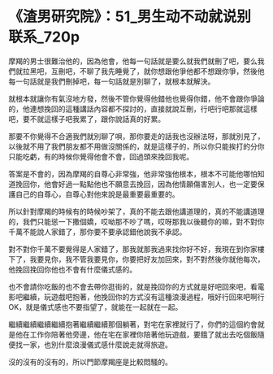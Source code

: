 # 《渣男研究院》：51_男生动不动就说别联系_720p

摩羯的男士很難治他的，因為他會，他每一句話就是要么就我們就刪了吧，要么我們就拉黑吧，互刪吧，不聊了我先睡覺了，就你想跟他爭他都不想跟你爭，然後他每一句話就是我們刪掉吧，每一句話就是別聊了，就根本就解決。

就根本就讓你有氣沒地方發，然後不管你覺得他錯他也覺得你錯，他不會跟你爭論的，他連想挽回的這種講話內容都不探討的，直接就說互刪，行吧行吧那就這樣吧，要不就這樣子吧我累了，跟你說話真的好累。

那要不你覺得不合適我們就別聊了唄，那你要走的話我也沒辦法呀，那就別見了，以後就不用了我們朋友都不用做沒關係的，就是這樣子的，所以你只能挨打的分你只能吃虧，有的時候你覺得他會不會，回過頭來挽回我呢。

答案是不會的，因為摩羯的自尊心非常強，他非常強他根本，根本不可能他哪怕知道挽回你，他會好過一點點他也不願意去挽回，因為他情願傷害別人，也一定要保護自己的自尊心，自尊心對他來說是最重要最重要的。

所以針對摩羯的時候有的時候吵架了，真的不能去跟他講道理的，真的不能講道理的，我們只能慫一下撒個嬌，哎呦那不吵了嗎，哎呀那我以後聽你的嘛，對不對你千萬不能說人家錯了，那你要不要承認錯他說我不承認。

對不對你千萬不要覺得是人家錯了，那我就那我過來找你好不好，我現在到你家樓下了，我要見你，我不管我要見你，你要把好友加回來，對不對然後你就他每次，他挽回挽回你他也不會有什麼儀式感的。

也不會請你吃飯的也不會去帶你逛街的，就是挽回你的方式就是好吧回來吧，看電影吧繼續，玩遊戲吧抱著，他挽回你的方式沒有這種浪漫過程，哦好行回來吧啊行OK，就是儀式感也不要指望了，就能在一起就在一起。

繼續繼續繼續繼續抱著繼續繼續那個躺著，對宅在家裡就行了，你們的這個約會就是他在工作你陪著他旁邊，他在宅在家裡你陪著他玩遊戲，要餓了就出去吃個飯隨便找一家，也別什麼浪漫儀式感什麼說走就得旅遊。

沒的沒有的沒有的，所以門節摩羯座是比較悶騷的。